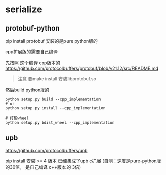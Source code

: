 # serialize

## protobuf-python

pip install protobuf 安装的是pure python版的

cpp扩展版的需要自己编译

先按照 这个编译 cpp版本的 https://github.com/protocolbuffers/protobuf/blob/v21.12/src/README.md

> 注意 要make install 安装libprotobuf.so

然后build python版的

```shell
python setup.py build --cpp_implementation
# or
python setup.py install --cpp_implementation

# 打包wheel
python setup.py bdist_wheel --cpp_implementation
```

## upb

https://github.com/protocolbuffers/upb

pip install 安装 >= 4 版本 已经集成了upb c扩展 (自测：速度是pure-python版的30倍， 是自己编译 c++版本的 3倍)

